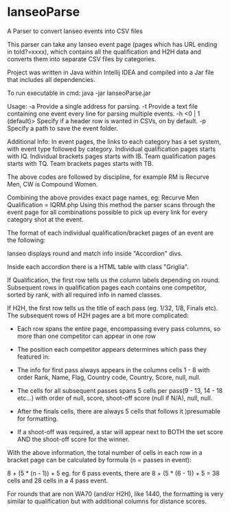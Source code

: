 # IanseoParse
A Parser to convert Ianseo events into CSV files

This parser can take any Ianseo event page (pages which has URL ending in toId?=xxxx),
which contains all the qualification and H2H data and converts them into separate CSV files
by categories.

Project was written in Java within Intellij IDEA and compiled into a Jar file that includes all dependencies.

To run executable in cmd:
java -jar IanseoParse.jar <parameters>

Usage:
-a <url>              Provide a single address for parsing.
-t <text file>        Provide a text file containing one event every line for parsing multiple events.
-h <0 | 1 (default)>  Specify if a header row is wanted in CSVs, on by default.
-p <path>             Specify a path to save the event folder.





Additional Info:
In event pages, the links to each category has a set system, with event type followed by category.
Individual qualification pages starts with IQ.
Individual brackets pages starts with IB.
Team qualification pages starts with TQ.
Team brackets pages starts with TB.

The above codes are followed by discipline, for example RM is Recurve Men, CW is Compound Women.

Combining the above provides exact page names, eg: Recurve Men Qualification = IQRM.php
Using this method the parser scans through the event page for all combinations possible to pick up every link for every category shot at the event.

The format of each individual qualification/bracket pages of an event are the following:

Ianseo displays round and match info inside "Accordion" divs.

Inside each accordion there is a HTML table with class "Griglia".

If Qualification, the first row tells us the column labels depending on round.  
Subsequent rows in qualification pages each contains one competitor, sorted by rank, with all required info in named classes.
  
If H2H, the first row tells us the title of each pass (eg. 1/32, 1/8, Finals etc).
The subsequent rows of H2H pages are a bit more complicated:  
 - Each row spans the entire page, encompassing every pass columns, so more than one competitor can appear in one row
  
 - The position each competitor appears determines which pass they featured in:
  
 - The info for first pass always appears in the columns cells 1 - 8 with order Rank, Name, Flag, Country code, Country, Score, null, null.
  
 - The cells for all subsequent passes spans 5 cells per pass(9 - 13, 14 - 18 etc...) with order of null, score, shoot-off score (null if N/A), null, null.
  
 - After the finals <td> cells, there are always 5 cells that follows it )presumable for formatting.
  
 - If a shoot-off was required, a star will appear next to BOTH the set score AND the shoot-off score for the winner.

With the above information, the total number of <td> cells in each row in a bracket page can be calculated by formula (n = passes in event):
  
8 + (5 * (n - 1)) + 5
eg. for 6 pass events, there are 8 + (5 * (6 - 1)) + 5 = 38 cells and 28 cells in a 4 pass event.       

For rounds that are non WA70 (and/or H2H), like 1440, the formatting is very similar to qualification but with additional columns for distance scores.


